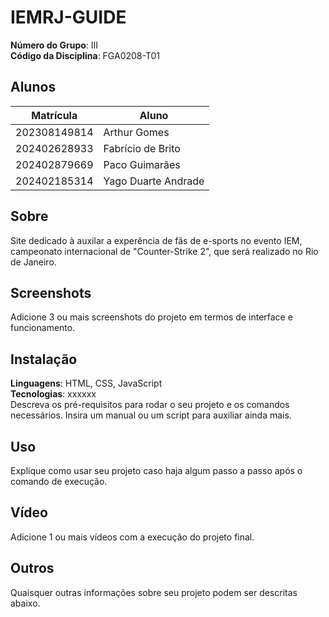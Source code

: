 # IEMRJ-GUIDE

**Número do Grupo**: III<br>
**Código da Disciplina**: FGA0208-T01<br>

## Alunos
|Matrícula | Aluno |
| -- | -- |
| 202308149814  | Arthur Gomes        |
| 202402628933  | Fabrício de Brito   |
| 202402879669   |  Paco Guimarães |
| 202402185314  |  Yago Duarte Andrade|



## Sobre 
Site dedicado à auxilar a experência de fãs de e-sports no evento IEM, campeonato internacional de "Counter-Strike 2", que será realizado no Rio de Janeiro. 

## Screenshots
Adicione 3 ou mais screenshots do projeto em termos de interface e funcionamento.

## Instalação 
**Linguagens**: HTML, CSS, JavaScript<br>
**Tecnologias**: xxxxxx<br>
Descreva os pré-requisitos para rodar o seu projeto e os comandos necessários.
Insira um manual ou um script para auxiliar ainda mais.

## Uso 
Explique como usar seu projeto caso haja algum passo a passo após o comando de execução.

## Vídeo
Adicione 1 ou mais vídeos com a execução do projeto final.

## Outros 
Quaisquer outras informações sobre seu projeto podem ser descritas abaixo.
